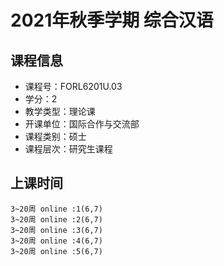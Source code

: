 # 2021年秋季学期 综合汉语 






## 课程信息

- 课程号：FORL6201U.03
- 学分：2
- 教学类型：理论课
- 开课单位：国际合作与交流部
- 课程类别：硕士
- 课程层次：研究生课程

## 上课时间

```
3~20周 online :1(6,7)
3~20周 online :2(6,7)
3~20周 online :3(6,7)
3~20周 online :4(6,7)
3~20周 online :5(6,7)
```

